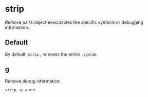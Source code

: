 # strip

Remove parts object executables like specific symbols or debugging information.

## Default

By default, `strip` , removes the entire `.symtab`.

## g

Remove debug information:

    strip -g a.out
